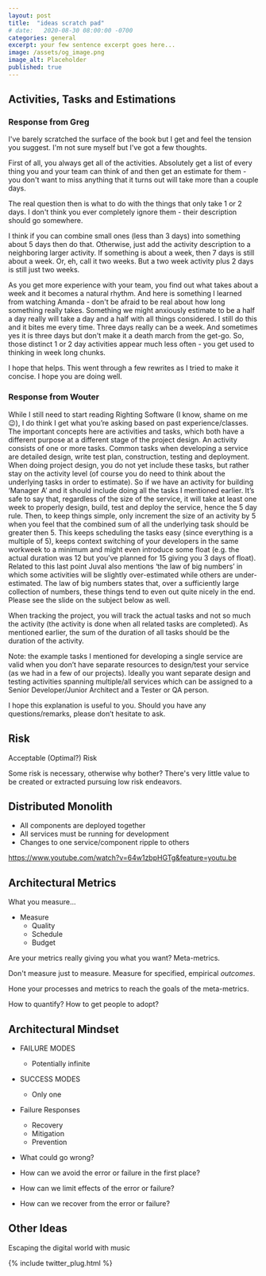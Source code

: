 ```yaml
---
layout: post
title:  "ideas scratch pad"
# date:   2020-08-30 08:00:00 -0700
categories: general
excerpt: your few sentence excerpt goes here...
image: /assets/og_image.png
image_alt: Placeholder
published: true
---
```


## Activities, Tasks and Estimations

### Response from Greg

I've barely scratched the surface of the book but I get and feel the tension you suggest. I'm not sure myself but I've got a few thoughts.

First of all, you always get all of the activities.  Absolutely get a list of every thing you and your team can think of and then get an estimate for them - you don't want to miss anything that it turns out will take more than a couple days.

The real question then is what to do with the things that only take 1 or 2 days. I don't think you ever completely ignore them - their description should go somewhere.

I think if you can combine small ones (less than 3 days) into something about 5 days then do that.  Otherwise, just add the activity description to a neighboring larger activity. If something is about a week, then 7 days is still about a week. Or, eh, call it two weeks. But a two week activity plus 2 days is still just two weeks.

As you get more experience with your team, you find out what takes about a week and it becomes a natural rhythm. And here is something I learned from watching Amanda - don't be afraid to be real about how long something really takes. Something we might anxiously estimate to be a half a day really will take a day and a half with all things considered. I still do this and it bites me every time. Three days really can be a week.  And sometimes yes it is three days but don't make it a death march from the get-go. So, those distinct 1 or 2 day activities appear much less often - you get used to thinking in week long chunks.

I hope that helps. This went through a few rewrites as I tried to make it concise. I hope you are doing well.

### Response from Wouter

While I still need to start reading Righting Software (I know, shame on me 😉), I do think I get what you’re asking based on past experience/classes. The important concepts here are activities and  tasks, which both have a different purpose at a different stage of the project design. An activity consists of one or more tasks. Common tasks when developing a service are detailed design, write test plan, construction, testing and deployment. When doing project design, you do not yet include these tasks, but rather stay on the activity level (of course you do need to think about the underlying tasks in order to estimate). So if we have an activity for building ‘Manager A’ and it should include doing all the tasks I mentioned earlier. It’s safe to say that, regardless of the size of the service, it will take at least one week to properly design, build, test and deploy the service, hence the 5 day rule. Then, to keep things simple, only increment the size of an activity by 5 when you feel that the combined sum of all the underlying task should be greater then 5. This keeps scheduling the tasks easy (since everything is a multiple of 5), keeps context switching of your developers in the same workweek to a minimum and might even introduce some float (e.g. the actual duration was 12 but you’ve planned for 15 giving you 3 days of float). Related to this last point Juval also mentions ‘the law of big numbers’ in which some activities will be slightly over-estimated while others are under-estimated. The law of big numbers states that, over a sufficiently large collection of numbers, these things tend to even out quite nicely in the end. Please see the slide on the subject below as well.

When tracking the project, you will track the actual tasks and not so much the activity (the activity is done when all related tasks are completed). As mentioned earlier, the sum of the duration of all tasks should be the duration of the activity.

Note: the example tasks I mentioned for developing a single service are valid when you don’t have separate resources to design/test your service (as we had in a few of our projects). Ideally you want separate design and testing activities spanning multiple/all services which can be assigned to a Senior Developer/Junior Architect and a Tester or QA person.

I hope this explanation is useful to you. Should you have any questions/remarks, please don’t hesitate to ask.


## Risk

Acceptable (Optimal?) Risk

Some risk is necessary, otherwise why bother? There's very little value to be created or extracted pursuing low risk endeavors.


## Distributed Monolith

  * All components are deployed together
  * All services must be running for development
  * Changes to one service/component ripple to others

<https://www.youtube.com/watch?v=64w1zbpHGTg&feature=youtu.be>

## Architectural Metrics

What you measure...

* Measure
  * Quality
  * Schedule
  * Budget

Are your metrics really giving you what you want? Meta-metrics.

Don't measure just to measure. Measure for specified, empirical *outcomes*.

Hone your processes and metrics to reach the goals of the meta-metrics.

How to quantify? How to get people to adopt?

## Architectural Mindset

  * FAILURE MODES
    * Potentially infinite
  * SUCCESS MODES
    * Only one

  * Failure Responses
    * Recovery
    * Mitigation
    * Prevention

  * What could go wrong?
  * How can we avoid the error or failure in the first place?
  * How can we limit effects of the error or failure?
  * How can we recover from the error or failure?


## Other Ideas

Escaping the digital world with music

{% include twitter_plug.html %}